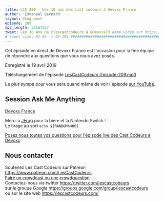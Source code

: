 ```yaml
---
title: LCC 209 - Les 10 ans des cast codeurs à Devoxx France
author: 'Emmanuel Bernard'
layout: blog-post
episode: 209
mp3_length: 33167157
tweet: Les 10 ans de @lescastcodeurs à @DevoxxFR #ama video sur https://youtu.be/S5XdWN_pYxA
# tweet size: 91-93 -> 99-101 #######################################################################
---
```

Cet épisode en direct de Devoxx France est l'occasion pour la fine équipe de répondre aux questions que vous nous avez posés.

Enregistré le 19 avril 2019

Téléchargement de l'épisode [LesCastCodeurs-Episode-209.mp3](https://traffic.libsyn.com/lescastcodeurs/LesCastCodeurs-Episode-209.mp3)

Le plus sympa pour vous sera quand même de voir l'épisode [sur YouTube](https://youtu.be/S5XdWN_pYxA).

## Session Ask Me Anything

[Devoxx France](https://devoxx.fr)  

Merci à [JFrog](https://jfrog.com/) pour la bière et la Nintendo Switch !  
Le tirage au sort `echo $[RANDOM%400]`

[Posez nous toutes vos questions pour l'épisode live des Cast Codeurs à Devoxx](https://framaforms.org/questions-de-lepisode-live-les-cast-codeurs-a-devoxx-france-1554551559)  

## Nous contacter

Soutenez Les Cast Codeurs sur Patreon <https://www.patreon.com/LesCastCodeurs>  
[Faire un crowdcast ou une crowdquestion](https://lescastcodeurs.com/crowdcasting/)  
Contactez-nous via twitter <https://twitter.com/lescastcodeurs>  
sur le groupe Google <https://groups.google.com/group/lescastcodeurs>  
ou sur le site web <https://lescastcodeurs.com/>
